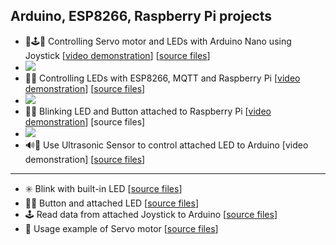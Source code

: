 ## Arduino, ESP8266, Raspberry Pi projects

- 📡🕹🚨 Controlling Servo motor and LEDs with Arduino Nano using Joystick [[video demonstration](https://youtu.be/dMZIztaue5U)] [[source files](servo_leds/)]
- [![](https://img.youtube.com/vi/dMZIztaue5U/0.jpg)](https://youtu.be/dMZIztaue5U)
- 🚥🔘 Controlling LEDs with ESP8266, MQTT and Raspberry Pi [[video demonstration](https://youtu.be/Odutzy32P4A)] [[source files](esp8266_mqtt_led/)]
- [![](https://img.youtube.com/vi/Odutzy32P4A/0.jpg)](https://youtu.be/Odutzy32P4A)
- 🚨🔘 Blinking LED and Button attached to Raspberry Pi [[video demonstration](https://youtu.be/iCikH7vxkV4)] [source files]
- [![](https://img.youtube.com/vi/iCikH7vxkV4/0.jpg)](https://youtu.be/iCikH7vxkV4)
- 🔊🚨 Use Ultrasonic Sensor to control attached LED to Arduino [video demonstration] [[source files](ultrasonic/)]

---

- ✳️ Blink with built-in LED [[source files](esp8266_blink/)]
- 🚨🔘 Button and attached LED [[source files](esp8266_button/)]
- 🕹 Read data from attached Joystick to Arduino [[source files](example_joystick/)]
- 📡 Usage example of Servo motor [[source files](example_servo/)]
